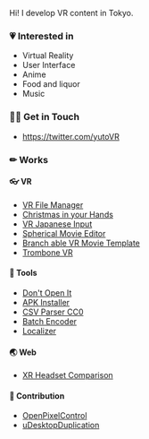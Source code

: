 Hi! I develop VR content in Tokyo.

### 💗 Interested in

- Virtual Reality
- User Interface
- Anime
- Food and liquor
- Music

### 🤝🏼 Get in Touch

- https://twitter.com/yutoVR

### ✏ Works

#### 👓 VR

- [VR File Manager](https://yutokun.com/works/vr-file-manager/)
- [Christmas in your Hands](https://yutokun.com/works/christmas-in-your-hands/)
- [VR Japanese Input](https://yutokun.com/works/jpinput/)
- [Spherical Movie Editor](https://github.com/yutokun/Spherical-Movie-Editor)
- [Branch able VR Movie Template](https://github.com/yutokun/Branch-able-VR-Movie-Template)
- [Trombone VR](https://yutokun.com/works/trombonevr/)

#### 🔧 Tools

- [Don't Open It](https://github.com/yutokun/Dont-Open-It)
- [APK Installer](https://github.com/yutokun/APK-Installer)
- [CSV Parser CC0](https://github.com/yutokun/CSV-Parser)
- [Batch Encoder](https://github.com/yutokun/BatchEncoder)
- [Localizer](https://github.com/yutokun/Localizer)

#### 🌏 Web

- [XR Headset Comparison](https://xr-comparison.yutokun.com/)

#### 🌈 Contribution

- [OpenPixelControl](https://github.com/HunterCarlson/OpenPixelControl)
- [uDesktopDuplication](https://github.com/hecomi/uDesktopDuplication)
